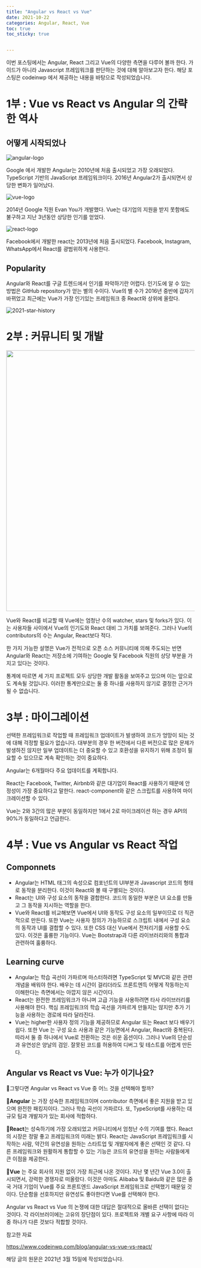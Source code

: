 ```yaml
---
title: "Angular vs React vs Vue"
date: 2021-10-22
categories: Angular, React, Vue
toc: true
toc_sticky: true


---
```




이번 포스팅에서는 Angular, React 그리고 Vue의 다양한 측면을 다루어 볼까 한다. 가이드가 아니라 Javascript 프레임워크를 판단하는 것에 대해 알아보고자 한다. 해당 포스팅은 codeinwp 에서 제공하는 내용을 바탕으로 작성되었습니다.

# 1부 : Vue vs React vs Angular 의 간략한 역사

## 어떻게 시작되었나

![angular-logo](https://user-images.githubusercontent.com/53251100/137847005-b31c6623-9909-4d75-be85-0cbfabe6fe6c.png)

Google 에서 개발한 Angular는 2010년에 처음 출시되었고 가장 오래되었다. TypeScript 기반의 JavaScript 프레임워크이다. 2016년 Angular2가 출시되면서 상당한 변화가 일어났다.

![vue-logo](https://user-images.githubusercontent.com/53251100/137847059-17e9ed36-d8c0-4b66-98f3-a359adbeaae6.png)

2014년 Google 직원 Evan You가 개발했다. Vue는 대기업의 지원을 받지 못함에도 불구하고 지난 3년동안 상당한 인기를 얻었다.

![react-logo](https://user-images.githubusercontent.com/53251100/137847368-e44061fd-31fd-458a-a46b-78aa8fe6f10e.png)

Facebook에서 개발한 react는 2013년에 처음 출시되었다. Facebook, Instagram, WhatsApp에서 React를 광범위하게 사용한다.

## Popularity

Angular와 React를 구글 트렌드에서 인기를 파악하기란 어렵다. 인기도에 알 수 있는 방법은 GitHub repository가 얻는 별의 수이다. Vue의 별 수가 2016년 중반에 갑자기 바뀌었고 최근에는 Vue가 가장 인기있는 프레임워크 중 React와 상위에 올랐다.

![2021-star-history](https://user-images.githubusercontent.com/53251100/137847925-3effea0f-0603-4d5b-ad1d-e43972c29d79.png)

# 2부 : 커뮤니티 및 개발

<img width="695" alt="" src="https://user-images.githubusercontent.com/53251100/137848555-b502de04-a5f0-4b10-9b22-97540974d24a.png">

Vue와 React를 비교할 때 Vue에는 엄청난 수의 watcher, stars 및 forks가 있다. 이는 사용자들 사이에서 Vue의 인기도와 React 대비 그 가치를 보여준다. 그러나 Vue의 contributors의 수는 Angular, React보다 적다.

한 가지 가능한 설명은 Vue가 전적으로 오픈 소스 커뮤니티에 의해 주도되는 반면 Angular와 React는 저장소에 기여하는 Google 및 Facebook 직원의 상당 부분을 가지고 있다는 것이다.

통계에 따르면 세 가지 프로젝트 모두 상당한 개발 활동을 보여주고 있으며 이는 앞으로도 계속될 것입니다. 이러한 통계만으로는 둘 중 하나를 사용하지 않기로 결정한 근거가 될 수 없습니다.

# 3부 : 마이그레이션

선택한 프레임워크로 작업할 때 프레임워크 업데이트가 발생하여 코드가 엉망이 되는 것에 대해 걱정할 필요가 없습니다. 대부분의 경우 한 버전에서 다른 버전으로 많은 문제가 발생하진 않지만 일부 업데이트는 더 중요할 수 있고 호환성을 유지하기 위해 조정이 필요할 수 있으므로 계속 확인하는 것이 중요하다.

Angular는 6개월마다 주요 업데이트를 계획합니다.

React는 Facebook, Twitter, Airbnb와 같은 대기업이 React를 사용하기 때문에 안정성이 가장 중요하다고 말한다. react-component와 같은 스크립트를 사용하여 마이크레이션할 수 있다.

Vue는 2와 3간의 많은 부분이 동일하지만 1에서 2로 마이크레이션 하는 경우 API의 90%가 동일하다고 언급한다. 

# 4부 : Vue vs Angular vs React 작업

## Componnets

- Angular는 HTML 태그의 속성으로 컴포넌트의 UI부분과 Javascript 코드의 형태로 동작을 분리한다. 이것이 React와 볼 때 구별되는 것이다.
- React는 UI와 구성 요소의 동작을 결합한다. 코드의 동일한 부분은 UI 요소를 만들고 그 동작을 지시하는 역할을 한다.
- Vue와 React를 비교해보면 Vue에서 UI와 동작도 구성 요소의 일부이므로 더 직관적으로 만든다. 또한 Vue는 사용자 정의가 가능하므로 스크립트 내에서 구성 요소의 동작과 UI를 결합할 수 있다. 또한 CSS 대신 Vue에서 전처리기를 사용할 수도 있다. 이것은 훌륭한 기능이다. Vue는 Bootstrap과 다른 라이브러리와의 통합과 관련하여 훌륭하다.

## Learning curve

- Angular는 학습 곡선이 가파르며 마스터하려면 TypeScript 및 MVC와 같은 관련 개념을 배워야 한다. 배우는 데 시간이 걸리더라도 프론트엔득 어떻게 작동하는지 이해한다는 측면에서는 아깝지 않은 시간이다.
- React는 완전한 프레임워크가 아니며 고급 기능을 사용하려면 타사 라이브러리를 사용해야 한다. 핵심 프레임워크의 학습 곡선을 가파르게 만들지는 않지만 추가 기능을 사용하는 경로에 따라 달라진다.
- Vue는 higher한 사용자 정의 기능을 제공하므로 Angular 또는 React 보다 배우기 쉽다. 또한 Vue 는 구성 요소 사용과 같은 기능면에서 Angular, React와 중복된다. 따라서 둘 중 하나에서 Vue로 전환하는 것은 쉬운 옵션이다. 그러나 Vue의 단순성과 유연성은 양날의 검읻. 잘못된 코드를 허용하여 디버그 및 테스트를 어렵게 만든다.

## Angular vs React vs Vue: 누가 이기나요?

📌그렇다면 Angular vs React vs Vue 중 어느 것을 선택해야 할까?

📍**Angular** 는 가장 성숙한 프레임워크이며 contributor 측면에서 좋은 지원을 받고 있으며 완전한 패킹지이다. 그러나 학습 곡선이 가파르다. 또, TypeScript를 사용하는 대규모 팀과 개발자가 있는 회사에 적합하다.

📍**React**는 성숙하기에 가장 오래되었고 커뮤니티에서 엄청난 수의 기여를 했다. React의 시장은 정말 좋고 프레임워크의 미래는 밝다. React는 JavaScript 프레임워크를 시작하는 사람, 약간의 유연성을 원하는 스타트업 및 개발자에게 좋은 선택인 것 같다. 다른 프레임워크와 원활하게 통합할 수 있는 기능은 코드의 유연성을 원하는 사람들에게 큰 이점을 제공한다.

📍**Vue** 는 주요 회사의 지원 없이 가장 최근에 나온 것이다. 지난 몇 년간 Vue 3.0이 출시되면서, 강력한 경쟁자로 떠올랐다. 이것은 아마도 Alibaba 및 Baidu와 같은 많은 중국 거대 기업이 Vue를 주요 프론트엔드 JavaScript 프레임워크로 선택했기 때문일 것이다. 단순함을 선호하지만 유연성도 좋아한다면 Vue를 선택해야 한다.

Angular vs React vs Vue 의 논쟁에 대한 대답은 절대적으로 올바른 선택이 없다는 것이다. 각 라이브러이에는 고유의 장단점이 있다. 프로젝트와 개별 요구 사항에 따라 이 중 하나가 다른 것보다 적합할 것이다.

참고한 자료

https://www.codeinwp.com/blog/angular-vs-vue-vs-react/

해당 글의 원문은 2021년 3월 15일에 작성되었습니다.